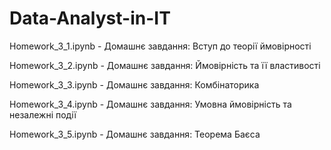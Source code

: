 # Data-Analyst-in-IT

Homework_3_1.ipynb - Домашнє завдання: Вступ до теорії ймовірності

Homework_3_2.ipynb - Домашнє завдання: Ймовірність та її властивості

Homework_3_3.ipynb - Домашнє завдання: Комбінаторика

Homework_3_4.ipynb - Домашнє завдання: Умовна ймовірність та незалежні події

Homework_3_5.ipynb - Домашнє завдання: Теорема Баєса
